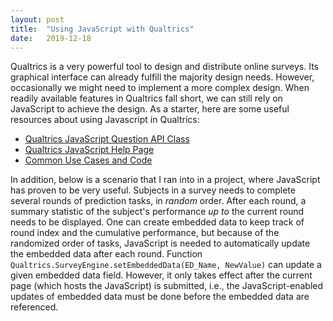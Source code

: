 ```yaml
---
layout: post
title:  "Using JavaScript with Qualtrics"
date:   2019-12-18
---
```


Qualtrics is a very powerful tool to design and distribute online surveys. Its graphical interface can already fulfill the majority design needs. However, occasionally we might need to implement a more complex design. When readily available features in Qualtrics fall short, we can still rely on JavaScript to achieve the design. As a starter, here are some useful resources about using Javascript in Qualtrics:

- [Qualtrics JavaScript Question API Class](https://s.qualtrics.com/WRAPI/QuestionAPI/classes/Qualtrics%20JavaScript%20Question%20API.html)
- [Qualtrics JavaScript Help Page](https://www.qualtrics.com/support/survey-platform/survey-module/question-options/add-javascript/)
- [Common Use Cases and Code](https://psrc.princeton.edu/sites/psrc/files/html_tips_tricks.pdf)

In addition, below is a scenario that I ran into in a project, where JavaScript has proven to be very useful. Subjects in a survey needs to complete several rounds of prediction tasks, in _random_ order. After each round, a summary statistic of the subject's performance _up to_ the current round needs to be displayed. One can create embedded data to keep track of round index and the cumulative performance, but because of the randomized order of tasks, JavaScript is needed to automatically update the embedded data after each round. Function `Qualtrics.SurveyEngine.setEmbeddedData(ED_Name, NewValue)` can update a given embedded data field. However, it only takes effect after the current page (which hosts the JavaScript) is submitted, i.e., the JavaScript-enabled updates of embedded data must be done before the embedded data are referenced.